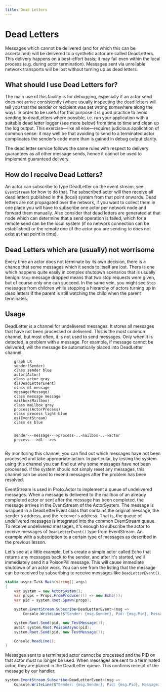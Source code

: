 ```yaml
---
title: Dead Letters
---
```


# Dead Letters

Messages which cannot be delivered (and for which this can be ascertained) will be delivered to a synthetic actor are called DeadLetters. This delivery happens on a best-effort basis; it may fail even within the local process (e.g. during actor termination). Messages sent via unreliable network transports will be lost without turning up as dead letters.

## What should I use Dead Letters for?

The main use of this facility is for debugging, especially if an actor send does not arrive consistently (where usually inspecting the dead letters will tell you that the sender or recipient was set wrong somewhere along the way). In order to be useful for this purpose it is good practice to avoid sending to deadLetters where possible, i.e. run your application with a suitable dead letter logger (see more below) from time to time and clean up the log output. This exercise—like all else—requires judicious application of common sense: it may well be that avoiding to send to a terminated actor complicates the sender’s code more than is gained in debug output clarity.

The dead letter service follows the same rules with respect to delivery guarantees as all other message sends, hence it cannot be used to implement guaranteed delivery.

## How do I receive Dead Letters?

An actor can subscribe to type DeadLetter on the event stream, see `EventStream` for how to do that. The subscribed actor will then receive all dead letters published in the (local) system from that point onwards. Dead letters are not propagated over the network, if you want to collect them in one place you will have to subscribe one actor per network node and forward them manually. Also consider that dead letters are generated at that node which can determine that a send operation is failed, which for a remote send can be the local system (if no network connection can be established) or the remote one (if the actor you are sending to does not exist at that point in time).

## Dead Letters which are (usually) not worrisome

Every time an actor does not terminate by its own decision, there is a chance that some messages which it sends to itself are lost. There is one which happens quite easily in complex shutdown scenarios that is usually benign: `Stop` message dropped means that two stop requests were given, but of course only one can succeed. In the same vein, you might see `Stop` messages from children while stopping a hierarchy of actors turning up in dead letters if the parent is still watching the child when the parent terminates.

## Usage

DeadLetter is a channel for undelivered messages. It stores all messages that have not been processed or delivered. This is the most common channel, but most often, it is not used to send messages. Only when it is detected, a problem with a message. For example, if message cannot be delivered, will the message be automatically placed into DeadLetter channel.

```mermaid
    graph LR
    sender(Sender)
    class sender blue
    actor(Actor)
    class actor gray
    dl(DeadLetterEvent)
    class dl message
    message(Message)
    class message message
    mailbox(Mailbox)
    class mailbox gray
    process(ActorProcess)
    class process light-blue
    es(EventStream)
    class es blue


    sender---message--->process-..-mailbox-..->actor
    process--->dl--->es


```

By monitoring this channel, you can find out which messages have not been processed and take appropriate action. In particular, by testing the system using this channel you can find out why some messages have not been processed. If the system should not simply reset any messages, this channel can be used to resend messages after the problem has been resolved.

EventStream is used in Proto.Actor to implement a queue of undelivered messages. When a message is delivered to the mailbox of an already completed actor or sent after the message has been completed, the message arrives in the EventStream of the ActorSystem. The message is wrapped in a DeadLetterEvent class that contains the original message, the sender's address, and the receiver's address. That is, the queue of undelivered messages is integrated into the common EventStream queue. To receive undelivered messages, it's enough to subscribe the actor to receive messages of `DeadLetterEvent()` type from EventStream. An example with a subscription to a certain type of messages as described in the previous lesson.

Let's see at a little example. Let's create a simple actor called Echo that returns any messages back to the sender, and after it's started, we'll immediately send it a PoisonPill message. This will cause immediate shutdown of an actor work. You can see from the listing that the message can be received by subscribing to receive messages like `DeadLetterEvent()`.

```csharp
static async Task Main(string[] args)
{
    var system = new ActorSystem();
    var props = Props.FromProducer(() => new Echo());
    var pid = system.Root.Spawn(props);

    system.EventStream.Subscribe<DeadLetterEvent>(msg =>
        Console.WriteLine($"Sender: {msg.Sender}, Pid: {msg.Pid}, Message: {msg.Message}"));

    system.Root.Send(pid, new TestMessage());
    await system.Root.PoisonAsync(pid);
    system.Root.Send(pid, new TestMessage());

    Console.ReadLine();
}
```

Messages sent to a terminated actor cannot be processed and the PID on that actor must no longer be used. When messages are sent to a terminated actor, they are placed in the DeadLetter queue. This confirms receipt of the message by our handler.

```csharp
system.EventStream.Subscribe<DeadLetterEvent>(msg =>
    Console.WriteLine($"Sender: {msg.Sender}, Pid: {msg.Pid}, Message: {msg.Message}"));
```
